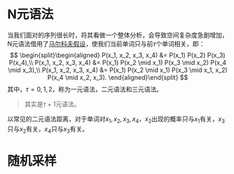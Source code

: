 # N元语法
当我们面对的序列很长时，将其看做一个整体分析，会导致空间复杂度急剧增加，N元语法借用了[马尔科夫假设](序列模型.md#马尔科夫假设)，使我们当前单词只与前$\tau$个单词相关，即：
$$
\begin{split}\begin{aligned}
P(x_1, x_2, x_3, x_4) &=  P(x_1) P(x_2) P(x_3) P(x_4),\\
P(x_1, x_2, x_3, x_4) &=  P(x_1) P(x_2  \mid  x_1) P(x_3  \mid  x_2) P(x_4  \mid  x_3),\\
P(x_1, x_2, x_3, x_4) &=  P(x_1) P(x_2  \mid  x_1) P(x_3  \mid  x_1, x_2) P(x_4  \mid  x_2, x_3).
\end{aligned}\end{split}
$$
其中，$\tau=0,1,2$，称为一元语法，二元语法和三元语法。
> 其实是$\tau+1$元语法。

以常见的二元语法距离，对于单词对$x_1, x_2, x_3, x_4$，$x_2$出现的概率只与$x_1$有关，$x_3$只与$x_2$有关，$x_4$只与$x_3$有关。

# 随机采样
